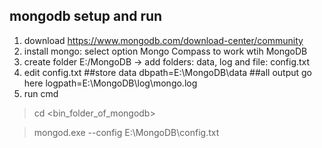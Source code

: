 ## mongodb setup and run
1. download https://www.mongodb.com/download-center/community
2. install mongo: select option Mongo Compass to work wtih MongoDB
3. create folder E:/MongoDB -> add folders: data, log and file: config.txt
4. edit config.txt
    ##store data
    dbpath=E:\MongoDB\data
    ##all output go here
    logpath=E:\MongoDB\log\mongo.log
5.  run cmd
> cd <bin_folder_of_mongodb>

> mongod.exe --config E:\MongoDB\config.txt
